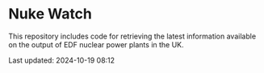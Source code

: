 # Nuke Watch

This repository includes code for retrieving the latest information available on the output of EDF nuclear power plants in the UK.

Last updated: 2024-10-19 08:12